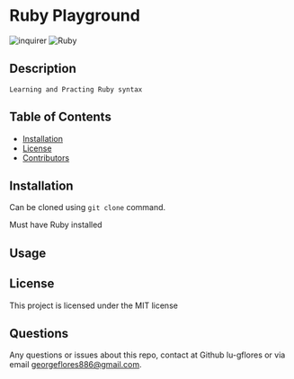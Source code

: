 # Ruby Playground

![inquirer](https://img.shields.io/bower/l/inquirer) ![Ruby](https://img.shields.io/badge/Using-Ruby-red)

## Description

    Learning and Practing Ruby syntax

## Table of Contents

- [Installation](#installation)
- [License](#license)
- [Contributors](#contributors)

## Installation

Can be cloned using `git clone` command.

Must have Ruby installed

## Usage

## License

This project is licensed under the MIT license

## Questions

Any questions or issues about this repo, contact at Github lu-gflores or via email georgeflores886@gmail.com.
